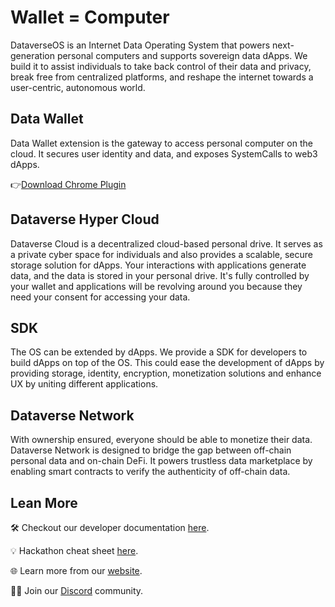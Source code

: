 # Wallet = Computer

DataverseOS is an Internet Data Operating System that powers next-generation personal computers and supports sovereign data dApps. We build it to assist individuals to take back control of their data and privacy, break free from centralized platforms, and reshape the internet towards a user-centric, autonomous world.

## Data Wallet
Data Wallet extension is the gateway to access personal computer on the cloud. It secures user identity and data, and exposes SystemCalls to web3 dApps.

👉[Download Chrome Plugin](https://chrome.google.com/webstore/detail/dataverse/kcigpjcafekokoclamfendmaapcljead)

## Dataverse Hyper Cloud
Dataverse Cloud is a decentralized cloud-based personal drive. It serves as a private cyber space for individuals and also provides a scalable, secure storage solution for dApps. Your interactions with applications generate data, and the data is stored in your personal drive. It's fully controlled by your wallet and applications will be revolving around you because they need your consent for accessing your data.

## SDK
The OS can be extended by dApps. We provide a SDK for developers to build dApps on top of the OS. This could ease the development of dApps by providing storage, identity, encryption, monetization solutions and enhance UX by uniting different applications.

## Dataverse Network
With ownership ensured, everyone should be able to monetize their data. Dataverse Network is designed to bridge the gap between off-chain personal data and on-chain DeFi. It powers trustless data marketplace by enabling smart contracts to verify the authenticity of off-chain data.

## Lean More
🛠️ Checkout our developer documentation [here](https://docs.dataverse-os.com).

💡 Hackathon cheat sheet [here](https://ownershiplabs.notion.site/Hackathon-Cheat-Sheet-cb7ff7903ed0469e8d4eee2cef32b510#f6ce58b4141e43b28c8f134e1c83e668).

🌐 Learn more from our [website](https://dataverse-os.com).

🙋‍♀️ Join our [Discord](https://discord.gg/BnCek4e6ny) community.
